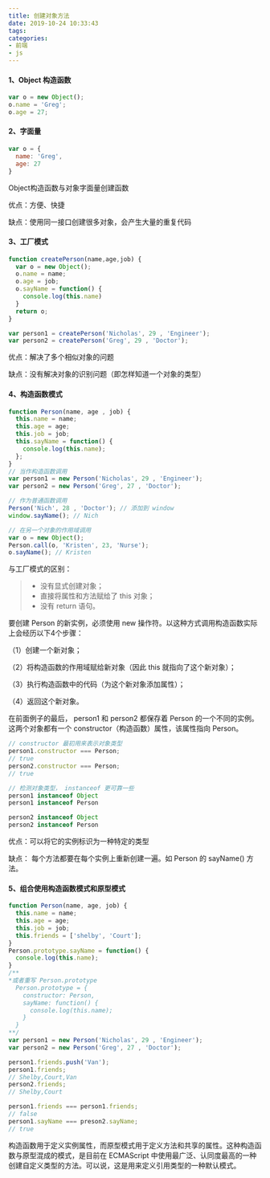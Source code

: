 ```yaml
---
title: 创建对象方法
date: 2019-10-24 10:33:43
tags:
categories:
- 前端
- js
---
```




#### 1、Object 构造函数

```javascript
var o = new Object();
o.name = 'Greg';
o.age = 27;
```

#### 2、字面量

```javascript
var o = {
  name: 'Greg',
  age: 27
}
```

Object构造函数与对象字面量创建函数

优点：方便、快捷

缺点：使用同一接口创建很多对象，会产生大量的重复代码

#### 3、工厂模式

```javascript
function createPerson(name,age,job) {
  var o = new Object();
  o.name = name;
  o.age = job;
  o.sayName = function() {
    console.log(this.name)
  }
  return o;
}

var person1 = createPerson('Nicholas', 29 , 'Engineer');
var person2 = createPerson('Greg', 29 , 'Doctor');
```

优点：解决了多个相似对象的问题

缺点：没有解决对象的识别问题（即怎样知道一个对象的类型）

#### 4、构造函数模式

```javascript
function Person(name, age , job) {
  this.name = name;
  this.age = age;
  this.job = job;
  this.sayName = function() {
    console.log(this.name);
  };
}
// 当作构造函数调用
var person1 = new Person('Nicholas', 29 , 'Engineer');
var person2 = new Person('Greg', 27 , 'Doctor');

// 作为普通函数调用
Person('Nich', 28 , 'Doctor'); // 添加到 window
window.sayName(); // Nich

// 在另一个对象的作用域调用
var o = new Object();
Person.call(o, 'Kristen', 23, 'Nurse');
o.sayName(); // Kristen
```

与工厂模式的区别：

> * 没有显式创建对象；
> * 直接将属性和方法赋给了 this 对象；
> * 没有 return 语句。

要创建 Person 的新实例，必须使用 new 操作符。以这种方式调用构造函数实际上会经历以下4个步骤：

（1）创建一个新对象；

（2）将构造函数的作用域赋给新对象（因此 this 就指向了这个新对象）；

（3）执行构造函数中的代码（为这个新对象添加属性）；

（4）返回这个新对象。

在前面例子的最后， person1 和 person2 都保存着 Person 的一个不同的实例。这两个对象都有一个 constructor（构造函数）属性，该属性指向 Person。

```javascript
// constructor 最初用来表示对象类型
person1.constructor === Person;
// true
person2.constructor === Person;
// true

// 检测对象类型， instanceof 更可靠一些
person1 instanceof Object
person1 instanceof Person

person2 instanceof Object
person2 instanceof Person
```

优点：可以将它的实例标识为一种特定的类型

缺点： 每个方法都要在每个实例上重新创建一遍。如 Person 的 sayName() 方法。

#### 5、组合使用构造函数模式和原型模式

```javascript
function Person(name, age, job) {
  this.name = name;
  this.age = age;
  this.job = job;
  this.friends = ['shelby', 'Court'];
}
Person.prototype.sayName = function() {
  console.log(this.name);
}
/**
*或者重写 Person.prototype
  Person.prototype = {
    constructor: Person,
    sayName: function() {
      console.log(this.name);
    }
  }
**/
var person1 = new Person('Nicholas', 29 , 'Engineer');
var person2 = new Person('Greg', 27 , 'Doctor');

person1.friends.push('Van');
person1.friends;
// Shelby,Court,Van
person2.friends;
// Shelby,Court

person1.friends === person1.friends;
// false
person1.sayName === preson2.sayName;
// true

```

构造函数用于定义实例属性，而原型模式用于定义方法和共享的属性。这种构造函数与原型混成的模式，是目前在 ECMAScript 中使用最广泛、认同度最高的一种创建自定义类型的方法。可以说，这是用来定义引用类型的一种默认模式。
